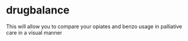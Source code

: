 # drugbalance
This will allow you to compare your opiates and benzo usage in palliative care in a visual manner
